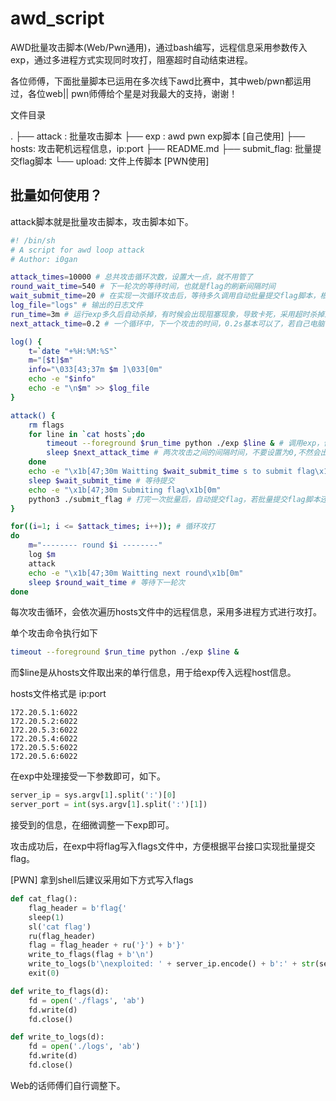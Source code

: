 # awd_script



AWD批量攻击脚本(Web/Pwn通用)，通过bash编写，远程信息采用参数传入exp，通过多进程方式实现同时攻打，阻塞超时自动结束进程。

各位师傅，下面批量脚本已运用在多次线下awd比赛中，其中web/pwn都运用过，各位web|| pwn师傅给个星是对我最大的支持，谢谢！



文件目录

.
├── attack : 批量攻击脚本
├── exp : awd pwn exp脚本 [自己使用]
├── hosts: 攻击靶机远程信息，ip:port
├── README.md
├── submit_flag: 批量提交flag脚本
└── upload: 文件上传脚本 [PWN使用]



## 批量如何使用？

attack脚本就是批量攻击脚本，攻击脚本如下。

```sh
#! /bin/sh
# A script for awd loop attack
# Author: i0gan

attack_times=10000 # 总共攻击循环次数，设置大一点，就不用管了
round_wait_time=540 # 下一轮次的等待时间，也就是flag的刷新间隔时间
wait_submit_time=20 # 在实现一次循环攻击后，等待多久调用自动批量提交flag脚本，根据自身exp多久拿到flag来调整，web一般短一点，而pwn的话可能要长一点。
log_file="logs" # 输出的日志文件
run_time=3m # 运行exp多久后自动杀掉，有时候会出现阻塞现象，导致卡死，采用超时杀掉进程即可。
next_attack_time=0.2 # 一个循环中，下一个攻击的时间，0.2s基本可以了，若自己电脑性能一点的话，可以设置小一点。

log() {
    t=`date "+%H:%M:%S"`
    m="[$t]$m"
    info="\033[43;37m $m ]\033[0m"
    echo -e "$info"
    echo -e "\n$m" >> $log_file
}

attack() {
    rm flags
    for line in `cat hosts`;do
        timeout --foreground $run_time python ./exp $line & # 调用exp，传入远程信息。
        sleep $next_attack_time # 两次攻击之间的间隔时间，不要设置为0,不然会出现莫名奇妙的错误
    done
    echo -e "\x1b[47;30m Waitting $wait_submit_time s to submit flag\x1b[0m"
    sleep $wait_submit_time # 等待提交
    echo -e "\x1b[47;30m Submiting flag\x1b[0m"
    python3 ./submit_flag # 打完一次批量后，自动提交flag，若批量提交flag脚本还没实现，可以注释掉
}

for((i=1; i <= $attack_times; i++)); # 循环攻打
do
    m="-------- round $i --------"
    log $m
    attack
    echo -e "\x1b[47;30m Waitting next round\x1b[0m"
    sleep $round_wait_time # 等待下一轮次
done
```



每次攻击循环，会依次遍历hosts文件中的远程信息，采用多进程方式进行攻打。

单个攻击命令执行如下

```bash
timeout --foreground $run_time python ./exp $line &
```

而$line是从hosts文件取出来的单行信息，用于给exp传入远程host信息。

hosts文件格式是 ip:port

```
172.20.5.1:6022
172.20.5.2:6022
172.20.5.3:6022
172.20.5.4:6022
172.20.5.5:6022
172.20.5.6:6022
```

在exp中处理接受一下参数即可，如下。

```python
server_ip = sys.argv[1].split(':')[0]
server_port = int(sys.argv[1].split(':')[1])
```

接受到的信息，在细微调整一下exp即可。

攻击成功后，在exp中将flag写入flags文件中，方便根据平台接口实现批量提交flag。



[PWN] 拿到shell后建议采用如下方式写入flags

```python
def cat_flag():
    flag_header = b'flag{'
    sleep(1)
    sl('cat flag')
    ru(flag_header)
    flag = flag_header + ru('}') + b'}'
    write_to_flags(flag + b'\n')
    write_to_logs(b'\nexploited: ' + server_ip.encode() + b':' + str(server_port).encode() + flag)
    exit(0)

def write_to_flags(d):
    fd = open('./flags', 'ab')
    fd.write(d)
    fd.close()

def write_to_logs(d):
    fd = open('./logs', 'ab')
    fd.write(d)
    fd.close()
```

Web的话师傅们自行调整下。

